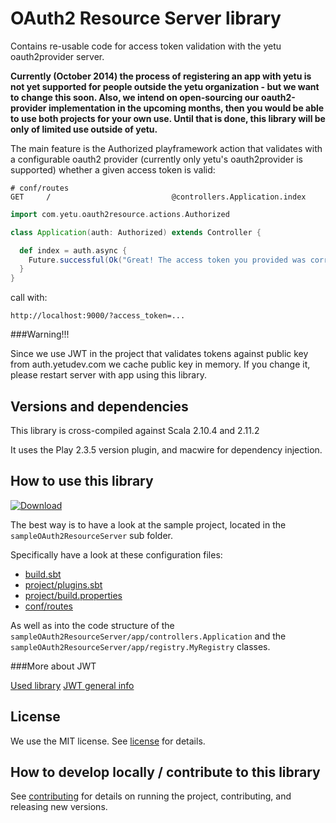 # OAuth2 Resource Server library

Contains re-usable code for access token validation with the yetu oauth2provider server.


**Currently (October 2014) the process of registering an app with yetu is not yet supported for people outside the yetu organization - but we want to change this soon. Also, we intend on open-sourcing our oauth2-provider implementation in the upcoming months, then you would be able to use both projects for your own use. Until that is done, this library will be only of limited use outside of yetu.**

The main feature is the Authorized playframework action that validates with a configurable oauth2 provider (currently only yetu's oauth2provider is supported) whether a given access token is valid:

```
# conf/routes
GET     /                           @controllers.Application.index
```

```scala
import com.yetu.oauth2resource.actions.Authorized

class Application(auth: Authorized) extends Controller {

  def index = auth.async {
    Future.successful(Ok("Great! The access token you provided was correct."))
  }
}
```

call with:

```
http://localhost:9000/?access_token=...
```

###Warning!!!

Since we use JWT in the project that validates tokens against public key from auth.yetudev.com we cache public key in memory.
If you change it, please restart server with app using this library.

## Versions and dependencies

This library is cross-compiled against Scala 2.10.4 and 2.11.2

It uses the Play 2.3.5 version plugin, and macwire for dependency injection.

## How to use this library

[ ![Download](https://api.bintray.com/packages/yetu/maven/oauth2-resource-server/images/download.svg) ](https://bintray.com/yetu/maven/oauth2-resource-server/_latestVersion)

The best way is to have a look at the sample project, located in the `sampleOAuth2ResourceServer` sub folder.

Specifically have a look at these configuration files:

* [build.sbt](sampleOAuth2ResourceServer/build.sbt)
* [project/plugins.sbt](sampleOAuth2ResourceServer/project/plugins.sbt)
* [project/build.properties](sampleOAuth2ResourceServer/project/build.properties)
* [conf/routes](sampleOAuth2ResourceServer/conf/routes)

As well as into the code structure of the `sampleOAuth2ResourceServer/app/controllers.Application` and the `sampleOAuth2ResourceServer/app/registry.MyRegistry` classes. 

###More about JWT

[Used library](http://connect2id.com/products/nimbus-jose-jwt#example)
[JWT general info](http://jwt.io/)

## License

We use the MIT license. See [license](LICENSE.md) for details.

## How to develop locally / contribute to this library

See [contributing](CONTRIBUTING.md) for details on running the project, contributing, and releasing new versions.
